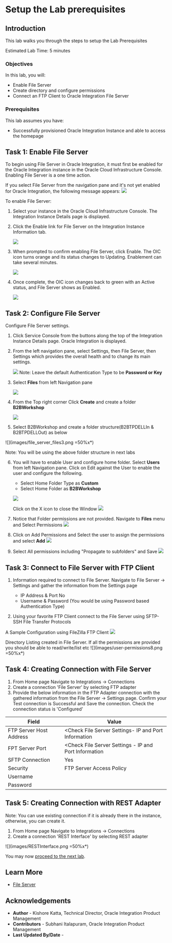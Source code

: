# Setup the Lab prerequisites

## Introduction

This lab walks you through the steps to setup the Lab Prerequisites

Estimated Lab Time: 5 minutes

### Objectives

In this lab, you will:
* Enable File Server
* Create directory and configure permissions
* Connect an FTP Client to Oracle Integration File Server

### Prerequisites

This lab assumes you have:

* Successfully provisioned Oracle Integration Instance and able to access the homepage

## Task 1: Enable File Server

To begin using File Server in Oracle Integration, it must first be enabled for the Oracle Integration instance in the Oracle Cloud Infrastructure Console. Enabling File Server is a one time action.

If you select File Server from the navigation pane and it's not yet enabled for Oracle Integration, the following message appears:
	![](images/file_server_enablement0.png)

To enable File Server:

1.	Select your instance in the Oracle Cloud Infrastructure Console.
		The Integration Instance Details page is displayed.
2.	Click the Enable link for File Server on the Integration Instance Information tab.

	![](images/file_server_enablement1a.png)

3.	When prompted to confirm enabling File Server, click Enable. The OIC icon turns orange and its status changes to Updating. Enablement can take several minutes.

	![](images/file_server_enablement2.png)

4.	Once complete, the OIC icon changes back to green with an Active status, and File Server shows as Enabled.

	![](images/file_server_enablement3.png)

## Task 2: Configure File Server
Configure File Server settings.

1.	Click Service Console from the buttons along the top of the Integration Instance Details page.
Oracle Integration is displayed.

2.	From the left navigation pane, select Settings, then File Server, then Settings which provides the overall health and to change its main settings.

	![](images/file_server_settings.png)
Note: Leave the default Authentication Type to be **Password or Key**

3.	Select **Files** from left Navigation pane

	![](images/file_server_files1.png)

4. From the Top right corner Click **Create** and create a folder **B2BWorkshop**

	![](images/file_server_files2.png)
5.	Select B2BWorkshop and create a folder structure(B2BTPDELLIn & B2BTPDELLOut) as below

  ![](images/file_server_files3.png =50%x*)

Note: You will be using the above folder structure in next labs

6.	You will have to enable User and configure home folder. Select **Users** from left Navigation pane. Click on Edit against the User to enable the user and configure the following.

	*	Select Home Folder Type as **Custom**
	* Select Home Folder as **B2BWorkshop**

	![](images/user-permissions2.png)

	Click on the X icon to close the Window
	![](images/user-permissions3.png)

7. Notice that Folder permissions are not provided. Navigate to **Files** menu and Select Permissions
	![](images/user-permissions4.png)

8. Click on Add Permissions and Select the user to assign the permissions and select **Add**
	![](images/user-permissions5.png)

9.	Select All permissions including "Propagate to subfolders" and Save
	![](images/user-permissions6.png)

## Task 3: Connect to File Server with FTP Client

1.	Information required to connect to File Server. Navigate to File Server -> Settings and gather the information from the Settings page
	* IP Address & Port No
	* Username & Password (You would be using Password based Authentication Type)

2. Using your favorite FTP Client connect to the File Server using SFTP- SSH File Transfer Protocols

A Sample Configuration using FileZilla FTP Client
	![](images/user-permissions7.png)

Directory Listing created in File Server. If all the permissions are provided you should be able to read/write/list etc
	![](images/user-permissions8.png =50%x*)

## Task 4: Creating Connection with File Server
1.	From Home page Navigate to Integrations -> Connections
2.	Create a connection 'File Server' by selecting FTP adapter
3.	Provide the below information in the FTP Adapter connection with the gathered information from the File Server -> Settings page. Confirm your Test connection is Successful and Save the connection. Check the connection status is 'Configured'

| Field                   | Value                                                 |
|-------------------------|-------------------------------------------------------|
| FTP Server Host Address | <Check File Server Settings- IP and Port Information  |
| FPT Server Port         | <Check File Server Settings - IP and Port Information |
| SFTP Connection         | Yes                                                   |
| Security                | FTP Server Access Policy                              |
| Username                | <OIC Username>                                        |
| Password                | <OIC Password>                                        |

## Task 5: Creating Connection with REST Adapter

Note: You can use existing connection if it is already there in the instance, otherwise, you can create it.

1.	From Home page Navigate to Integrations -> Connections
2.	Create a connection 'REST Interface' by selecting REST adapter

![](images/RESTInterface.png =50%x*)

You may now [proceed to the next lab](#next).

## Learn More

* [File Server](https://docs.oracle.com/en/cloud/paas/integration-cloud/file-server/file-server-overview.html)

## Acknowledgements
* **Author** - Kishore Katta, Technical Director, Oracle Integration Product Management
* **Contributors** -  Subhani Italapuram, Oracle Integration Product Management
* **Last Updated By/Date** -
